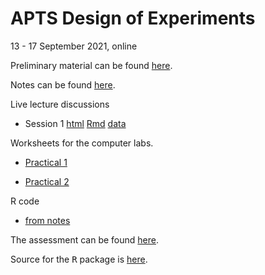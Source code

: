 # APTS Design of Experiments

13 - 17 September 2021, online

Preliminary material can be found [here](preliminary/doe_preliminary.html).

Notes can be found [here](notes/doe.html).

<!--  - the notes look better on screen if you press the "w" key (for widescreen).-->

Live lecture discussions

  - Session 1 [html](live_sessions/blocking.nb.html) [Rmd](live_sessions/blocking.Rmd) [data](live_sessions/exercise.csv)

Worksheets for the computer labs.

  - [Practical 1](practicals/doe_practical1.html) 
<!--[(Example solutions)](practicals/doe_practical_solution1.html)-->
  
  - [Practical 2](practicals/doe_practical2.html) 
<!--[(Example solutions)](practicals/doe_practical_solution2.html)-->
  
R code
  - [from notes](R/notes.R)
  
 <!-- - [for simulated helicopter experiment](R/helicopter.R)--> 

The assessment can be found [here](assessment/doe_assessment.html).

Source for the <tt>R</tt> package is [here](https://github.com/statsdavew/apts.doe).
